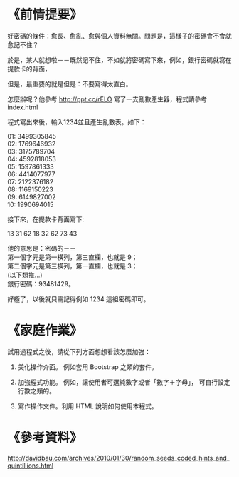 # 《前情提要》


好密碼的條件：愈長、愈亂、愈與個人資料無關。問題是，這樣子的密碼會不會就愈記不住？

於是，某人就想啦－－既然記不住，不如就將密碼寫下來，例如，銀行密碼就寫在提款卡的背面，

但是，最重要的就是但是：不要寫得太直白。

怎麼辦呢？他參考 http://ppt.cc/rELO 寫了一支亂數產生器，程式請參考 index.html

程式寫出來後，輸入1234並且產生亂數表。如下：

01: 3499305845 <br>
02: 1769646932 <br>
03: 3175789704 <br>
04: 4592818053 <br>
05: 1597861333 <br>
06: 4414077977 <br>
07: 2122376182 <br>
08: 1169150223 <br>
09: 6149827002 <br>
10: 1990694015 <br>


接下來，在提款卡背面寫下:

13 31 62 18 32 62 73 43

他的意思是：密碼的－－ <br>
第一個字元是第一橫列，第三直欄，也就是 9； <br>
第二個字元是第三橫列，第一直欄，也就是 3； <br>
(以下類推...) <br>
銀行密碼：93481429。


好極了，以後就只需記得例如 1234 這組密碼即可。




# 《家庭作業》

試用過程式之後，請從下列方面想想看該怎麼加強：

1. 美化操作介面。
   例如套用 Bootstrap 之類的套件。

2. 加強程式功能。
   例如，讓使用者可選純數字或者「數字＋字母」，
   可自行設定行數之類的。

3. 寫作操作文件。利用 HTML 說明如何使用本程式。




# 《參考資料》
http://davidbau.com/archives/2010/01/30/random_seeds_coded_hints_and_quintillions.html

